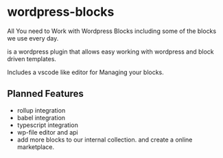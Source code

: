 # wordpress-blocks
All You need to Work with Wordpress Blocks including some of the blocks we use every day.

is a wordpress plugin that allows easy working with wordpress and block driven templates. 

Includes a vscode like editor for Managing your blocks.

## Planned Features
- rollup integration
- babel integration
- typescript integration
- wp-file editor and api 
- add more blocks to our internal collection. and create a online marketplace.
